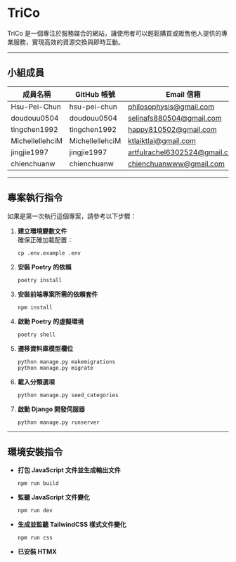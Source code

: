 # TriCo

TriCo 是一個專注於服務媒合的網站，讓使用者可以輕鬆購買或販售他人提供的專業服務，實現高效的資源交換與即時互動。

---

## 小組成員

| 成員名稱          | GitHub 帳號         | Email 信箱                     |
|------------------|--------------------|--------------------------------|
| Hsu-Pei-Chun     | hsu-pei-chun      | philosophysis@gmail.com       |
| doudouu0504      | doudouu0504       | selinafs880504@gmail.com      |
| tingchen1992     | tingchen1992      | happy810502@gmail.com         |
| MichellellehciM  | MichellellehciM   | ktlaiktlai@gmail.com          |
| jingjie1997      | jingjie1997       | artfulrachel6302524@gmail.com |
| chienchuanw      | chienchuanw       | chienchuanwww@gmail.com       |

---

## 專案執行指令

如果是第一次執行這個專案，請參考以下步驟：

1. **建立環境變數文件**  
   確保正確加載配置：  
   ```
   cp .env.example .env
   ```

2. **安裝 Poetry 的依賴**  
   ```
   poetry install
   ```

3. **安裝前端專案所需的依賴套件**  
   ```
   npm install
   ```

4. **啟動 Poetry 的虛擬環境**  
   ```
   poetry shell
   ```

5. **遷移資料庫模型欄位**  
   ```
   python manage.py makemigrations
   python manage.py migrate
   ```

6. **載入分類選項**  
   ```
   python manage.py seed_categories
   ```

7. **啟動 Django 開發伺服器**  
   ```
   python manage.py runserver
   ```

---

## 環境安裝指令

- **打包 JavaScript 文件並生成輸出文件**  
  ```
  npm run build
  ```

- **監聽 JavaScript 文件變化**  
  ```
  npm run dev
  ```

- **生成並監聽 TailwindCSS 樣式文件變化**  
  ```
  npm run css
  ```

- **已安裝 HTMX**
